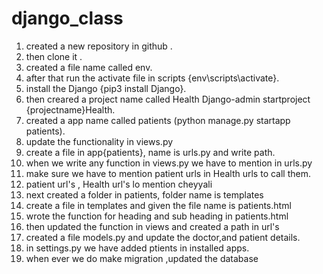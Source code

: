 # django_class

1. created a new repository in github .
2. then clone it .
3. created a file name called env.
4. after that run the activate file in scripts {env\scripts\activate}.
5. install the Django {pip3 install Django}.
6. then creared a project name called Health Django-admin startproject {projectname}Health.
7. created a app name called patients (python manage.py startapp patients).
8. update the functionality in views.py
9. create a file in app{patients}, name is urls.py and write  path.
10. when we write any function in views.py we have to mention in urls.py
11. make sure we have to mention patient urls in Health urls to call them.
11. patient url's , Health url's lo mention cheyyali 
12. next created a folder in patients, folder name is templates
13. create a file in templates and given the file name is  patients.html
14. wrote the function  for heading and sub heading in patients.html 
15. then updated the function in views and created a path in url's
16. created a file models.py and update the doctor,and patient details.
17. in settings.py we have added ptients in installed apps.
18. when ever we do make migration ,updated the database 


